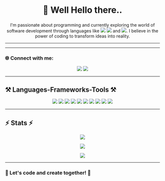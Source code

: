 <h1 align="center">👋 Well Hello there..</h1>
<h3 align="center"></h3>

<p align="center">
  I'm passionate about programming and currently exploring the world of software development through languages like 
  <img src="https://img.shields.io/badge/Java-ED8B00?style=flat&logo=java&logoColor=white"/> 
  <img src="https://img.shields.io/badge/C%23-239120?style=flat&logo=c-sharp&logoColor=white"/> 
  and <img src="https://img.shields.io/badge/PHP-777BB4?style=flat&logo=php&logoColor=white"/>.
  I believe in the power of coding to transform ideas into reality. 
</p>

---


---

### 🌐 Connect with me:
<p align="center">
  <a href="mailto:your.email@example.com"><img src="https://img.shields.io/badge/Gmail-D14836?style=for-the-badge&logo=gmail&logoColor=white"/></a>
  <a href="https://www.linkedin.com/in/yasanjith-rajapathirane/"><img src="https://img.shields.io/badge/LinkedIn-0A66C2?style=for-the-badge&logo=linkedin&logoColor=white"/></a>
</p>

---

## ⚒️ Languages-Frameworks-Tools ⚒️

<p align="center">
  <img src="https://img.icons8.com/color/48/000000/c-sharp-logo.png"/>
  <img src="https://img.icons8.com/color/48/000000/javascript.png"/>
  <img src="https://img.icons8.com/color/48/000000/typescript.png"/>
  <img src="https://img.icons8.com/color/48/000000/react-native.png"/>
  <img src="https://img.icons8.com/color/48/000000/bootstrap.png"/>
  <img src="https://img.icons8.com/color/48/000000/mysql-logo.png"/>
  <img src="https://img.icons8.com/color/48/000000/firebase.png"/>
  <img src="https://img.icons8.com/color/48/000000/mongodb.png"/>
  <img src="https://img.icons8.com/color/48/000000/git.png"/>
  <img src="https://img.icons8.com/color/48/000000/visual-studio-code-2019.png"/>
</p>

---

## ⚡ Stats ⚡

<p align="center">
  <img src="https://github-readme-stats.vercel.app/api?username=YasanjithR&show_icons=true&theme=dark"/>
</p>

<p align="center">
  <img src="https://github-readme-stats.vercel.app/api/top-langs/?username=YasanjithR&layout=compact&theme=dark"/>
</p>

<p align="center">
  <img src="https://github-readme-streak-stats.herokuapp.com/?user=YasanjithR&theme=dark"/>
</p>

---

### 🚀 Let's code and create together! 🎉
